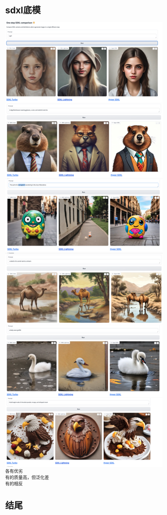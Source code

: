 

# sdxl底模
![alt text](<assets/单步推理对比基准/截屏2024-04-25 11.17.58.png>)        
![alt text](<assets/单步推理对比基准/截屏2024-04-25 11.20.07.png>)    
![alt text](<assets/单步推理对比基准/截屏2024-04-25 11.21.27.png>)   
![alt text](<assets/单步推理对比基准/截屏2024-04-25 11.24.59.png>)     
![alt text](<assets/单步推理对比基准/截屏2024-04-25 11.27.08.png>)     
![alt text](<assets/单步推理对比基准/截屏2024-04-25 11.28.38.png>)    
各有优劣    
有的质量高，但泛化差     
有的相反   





# 结尾


